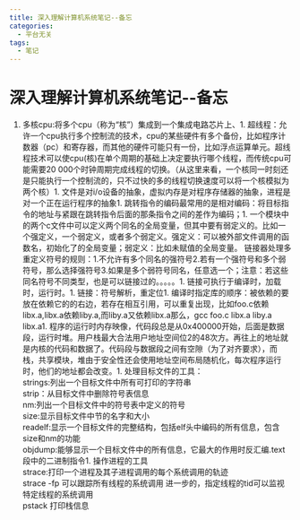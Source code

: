 ```yaml
---
title: 深入理解计算机系统笔记--备忘
categories:
  - 平台无关
tags:
  - 笔记
---
```


# 深入理解计算机系统笔记--备忘
1. 多核cpu:将多个cpu（称为“核”）集成到一个集成电路芯片上、1. 超线程：允许一个cpu执行多个控制流的技术，cpu的某些硬件有多个备份，比如程序计数器（pc）和寄存器，而其他的硬件可能只有一份，比如浮点运算单元。超线程技术可以使cpu(核)在单个周期的基础上决定要执行哪个线程，而传统cpu可能需要20 000个时钟周期完成线程的切换。（从这里来看，一个核同一时刻还是只能执行一个控制流的，只不过快的多的线程切换速度可以将一个核模拟为两个核）1. 文件是对i/o设备的抽象，虚拟内存是对程序存储器的抽象，进程是对一个正在运行程序的抽象1. 跳转指令的编码最常用的是相对编码：将目标指令的地址与紧跟在跳转指令后面的那条指令之间的差作为编码；1. 一个模块中的两个c文件中可以定义两个同名的全局变量，但其中要有弱定义的。比如一个强定义，一个弱定义，或者多个弱定义。强定义：可以被外部文件调用的函数名，初始化了的全局变量；弱定义：比如未赋值的全局变量。 链接器处理多重定义符号的规则：1.不允许有多个同名的强符号2.若有一个强符号和多个弱符号，那么选择强符号3.如果是多个弱符号同名，任意选一个；注意：若这些同名符号不同类型，也是可以链接过的。。。。。1. 链接可执行于编译时，加载时，运行时。1. 链接：符号解析，重定位1. 编译时指定库的顺序：被依赖的要放在依赖它的的右边，若存在相互引用，可以重复出现，比如foo.c依赖libx.a,libx.a依赖liby.a,而liby.a又依赖libx.a那么，gcc foo.c libx.a liby.a libx.a1. 程序的运行时内存映像，代码段总是从0x400000开始，后面是数据段，运行时堆。用户栈最大合法用户地址空间位2的48次方。再往上的地址就是内核的代码和数据了。代码段与数据段之间有空隙（为了对齐要求），而栈，共享模块，堆由于安全性还会使用地址空间布局随机化，每次程序运行时，他们的地址都会改变。1. 处理目标文件的工具：<br/> strings:列出一个目标文件中所有可打印的字符串<br/> strip：从目标文件中删除符号表信息<br/> nm:列出一个目标文件中的符号表中定义的符号<br/> size:显示目标文件中节的名字和大小<br/> readelf:显示一个目标文件的完整结构，包括elf头中编码的所有信息，包含size和nm的功能<br/> objdump:能够显示一个目标文件中的所有信息，它最大的作用时反汇编.text段中的二进制指令1. 操作进程的工具<br/> strace:打印一个进程及其子进程调用的每个系统调用的轨迹<br/> strace -fp 可以跟踪所有线程的系统调用 进一步的，指定线程的tid可以监视特定线程的系统调用<br/> pstack 打印栈信息